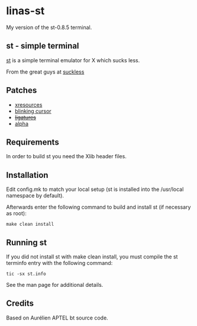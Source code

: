 # linas-st
My version of the st-0.8.5 terminal.

## st - simple terminal
[st](https://st.suckless.org/) is a simple terminal emulator for X which sucks less.

From the great guys at [suckless](https://suckless.org/)

## Patches
- [xresources](https://st.suckless.org/patches/xresources/)
- [blinking cursor](https://st.suckless.org/patches/blinking_cursor/)
- ~~[ligatures](https://st.suckless.org/patches/ligatures/)~~
- [alpha](https://st.suckless.org/patches/alpha/)


## Requirements
In order to build st you need the Xlib header files.

## Installation
Edit config.mk to match your local setup (st is installed into
the /usr/local namespace by default).

Afterwards enter the following command to build and install st (if
necessary as root):

    make clean install


## Running st
If you did not install st with make clean install, you must compile
the st terminfo entry with the following command:

    tic -sx st.info

See the man page for additional details.

## Credits
Based on Aurélien APTEL <aurelien dot aptel at gmail dot com> bt source code.

